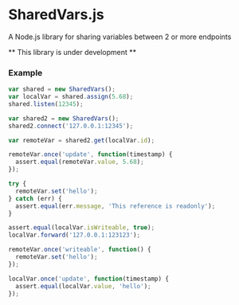 # SharedVars.js
A Node.js library for sharing variables between 2 or more endpoints

** This library is under development **

### Example

```js
var shared = new SharedVars();
var localVar = shared.assign(5.68);
shared.listen(12345);

var shared2 = new SharedVars();
shared2.connect('127.0.0.1:12345');

var remoteVar = shared2.get(localVar.id);

remoteVar.once('update', function(timestamp) {
  assert.equal(remoteVar.value, 5.68);
});

try {
  remoteVar.set('hello');
} catch (err) {
  assert.equal(err.message, 'This reference is readonly');
}

assert.equal(localVar.isWriteable, true);
localVar.forward('127.0.0.1:123123');

remoteVar.once('writeable', function() {
  remoteVar.set('hello');
});

localVar.once('update', function(timestamp) {
  assert.equal(localVar.value, 'hello');
});
```
